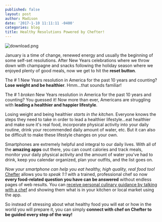 ```yaml
---
published: false
layout: post
author: Madison
date: '2017-1-10 11:11:11 -0400'
categories: blog
title: Healthy Resolutions Powered by Chefter!
---
```

![download.png]({{site.baseurl}}/img/download.png)



January is a time of change, renewed energy and usually the beginning of some self-set resolutions. After New Years celebrations where we throw down with champagne and snacks following the holiday season where we enjoyed plenty of good meals, now we get to hit the **reset button**. 

The # 1 New Years resolution in America for the past 10 years and counting? **Lose weight and be healthier**. Hmm...that sounds familiar! 

The # 1 _broken_ New Years resolution in America for the past 10 years and counting? You guessed it! Now more than ever, Americans are struggling with **leading a healthier and happier lifestyle**. 

Losing weight and being healthier _starts in the kitchen_. Everyone knows the steps they need to take in order to lead a healthier lifestyle...eat healthier and make sure it's real food, incorporate physical activity into your daily routine, drink your recommended daily amount of water, etc. But it can also be difficult to make these lifestyle changes on your own. 

Smartphones are extremely helpful and integral to our daily lives. With all of the **amazing apps** out there, you can count calories and track meals, monitor your daily physical activity and the amount of water you've had to drink, keep you calendar organized, plan your outfits, and the list goes on. 

_Now your smartphone can help you eat healthy, high quality, real food too!_ [Chefter](https://www.chefter.com/) allows you to _speak 1:1_ with a trained, professional chef so now **every food-related question you have can be answered** without endless pages of web results. You can [receive personal culinary guidance by talking with a chef]( "https://itunes.apple.com/app/apple-store/id1083651067?mt=8") and showing them what is in your kitchen or local market using the app. 

So instead of stressing about what healthy food you will eat or how in the world you will prepare it, you can simply **connect with chef on Chefter to be guided every step of the way!** 